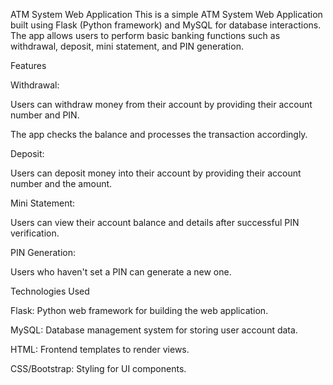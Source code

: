  ATM System Web Application
This is a simple ATM System Web Application built using Flask (Python framework) and MySQL for database interactions. The app allows users to perform basic banking functions such as withdrawal, deposit, mini statement, and PIN generation.

Features

Withdrawal:

Users can withdraw money from their account by providing their account number and PIN.

The app checks the balance and processes the transaction accordingly.

Deposit:

Users can deposit money into their account by providing their account number and the amount.

Mini Statement:

Users can view their account balance and details after successful PIN verification.

PIN Generation:

Users who haven't set a PIN can generate a new one.

Technologies Used

Flask: Python web framework for building the web application.

MySQL: Database management system for storing user account data.

HTML: Frontend templates to render views.

CSS/Bootstrap: Styling for UI components.
